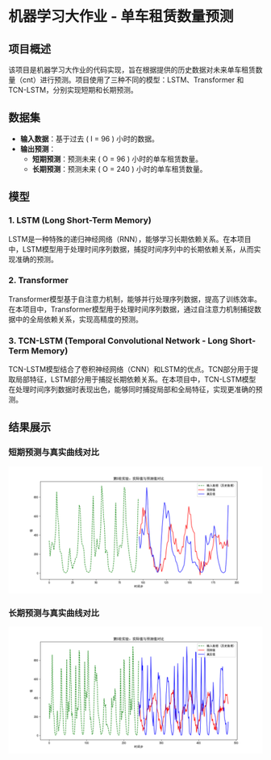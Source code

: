 # 机器学习大作业 - 单车租赁数量预测

## 项目概述
该项目是机器学习大作业的代码实现，旨在根据提供的历史数据对未来单车租赁数量（cnt）进行预测。项目使用了三种不同的模型：LSTM、Transformer 和 TCN-LSTM，分别实现短期和长期预测。

## 数据集
- **输入数据**：基于过去 \( I = 96 \) 小时的数据。
- **输出预测**：
  - **短期预测**：预测未来 \( O = 96 \) 小时的单车租赁数量。
  - **长期预测**：预测未来 \( O = 240 \) 小时的单车租赁数量。

## 模型
### 1. LSTM (Long Short-Term Memory)
LSTM是一种特殊的递归神经网络（RNN），能够学习长期依赖关系。在本项目中，LSTM模型用于处理时间序列数据，捕捉时间序列中的长期依赖关系，从而实现准确的预测。

### 2. Transformer
Transformer模型基于自注意力机制，能够并行处理序列数据，提高了训练效率。在本项目中，Transformer模型用于处理时间序列数据，通过自注意力机制捕捉数据中的全局依赖关系，实现高精度的预测。

### 3. TCN-LSTM (Temporal Convolutional Network - Long Short-Term Memory)
TCN-LSTM模型结合了卷积神经网络（CNN）和LSTM的优点。TCN部分用于提取局部特征，LSTM部分用于捕捉长期依赖关系。在本项目中，TCN-LSTM模型在处理时间序列数据时表现出色，能够同时捕捉局部和全局特征，实现更准确的预测。

## 结果展示
### 短期预测与真实曲线对比
![短期预测与真实曲线对比](TCN-LSTM/TCN-LSTM-96/comparison_5.png)

### 长期预测与真实曲线对比
![长期预测与真实曲线对比](TCN-LSTM/TCN-LSTM-240/comparison_5.png)
